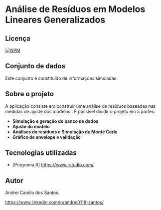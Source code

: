# Análise de Resíduos em Modelos Lineares Generalizados

## Licença  
[![NPM](https://img.shields.io/npm/l/react)]( https://github.com/andrei0118/Deteccao-fraudes-cartao/blob/master/LICENSE)

## Conjunto de dados 
Este conjunto é constituído de informações simuladas

## Sobre o projeto

A aplicação consiste em construir uma análise de resíduos baseadas nas medidas de ajuste dos modelos . É possível dividir o projeto em 5 partes:

- **Simulação e geração do banco de dados**
- **Ajuste do modelo**
- **Análises do resíduos e Simulação de Monte Carlo**
- **Gráfico de envelope e validação**

## Tecnologias utilizadas
- [Programa R] https://www.rstudio.com/

## Autor

Andrei Camilo dos Santos

https://www.linkedin.com/in/andrei0118-santos/

